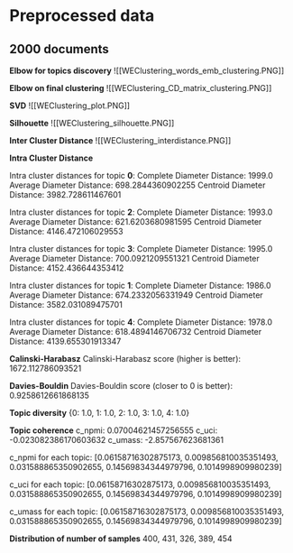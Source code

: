 # Preprocessed data
## 2000 documents
**Elbow for topics discovery**
![[WEClustering_words_emb_clustering.PNG]]

**Elbow on final clustering**
![[WEClustering_CD_matrix_clustering.PNG]]

**SVD**
![[WEClustering_plot.PNG]]

**Silhouette**
![[WEClustering_silhouette.PNG]]

**Inter Cluster Distance**
![[WEClustering_interdistance.PNG]]

**Intra Cluster Distance**

Intra cluster distances for topic **0**: 
Complete Diameter Distance: 1999.0 
Average Diameter Distance: 698.2844360902255 
Centroid Diameter Distance: 3982.728611467601

Intra cluster distances for topic **2**: 
Complete Diameter Distance: 1993.0 
Average Diameter Distance: 621.6203680981595 
Centroid Diameter Distance: 4146.472106029553

Intra cluster distances for topic **3**: 
Complete Diameter Distance: 1995.0 
Average Diameter Distance: 700.0921209551321 
Centroid Diameter Distance: 4152.436644353412

Intra cluster distances for topic **1**: 
Complete Diameter Distance: 1986.0 
Average Diameter Distance: 674.2332056331949 
Centroid Diameter Distance: 3582.031089475701

Intra cluster distances for topic **4**: 
Complete Diameter Distance: 1978.0 
Average Diameter Distance: 618.4894146706732 
Centroid Diameter Distance: 4139.655301913347

**Calinski-Harabasz**
Calinski-Harabasz score (higher is better): 1672.112786093521

**Davies-Bouldin**
Davies-Bouldin score (closer to 0 is better): 0.9258612661868135

**Topic diversity**
{0: 1.0, 1: 1.0, 2: 1.0, 3: 1.0, 4: 1.0}

**Topic coherence**
c_npmi: 0.07004621457256555 
c_uci: -0.023082386170603632 
c_umass: -2.857567623681361

c_npmi for each topic: [0.06158716302875173, 0.009856810035351493, 0.031588865350902655, 0.14569834344979796, 0.1014998909980239] 

c_uci for each topic: [0.06158716302875173, 0.009856810035351493, 0.031588865350902655, 0.14569834344979796, 0.1014998909980239] 

c_umass for each topic: [0.06158716302875173, 0.009856810035351493, 0.031588865350902655, 0.14569834344979796, 0.1014998909980239]

**Distribution of number of samples**
400, 431, 326, 389, 454